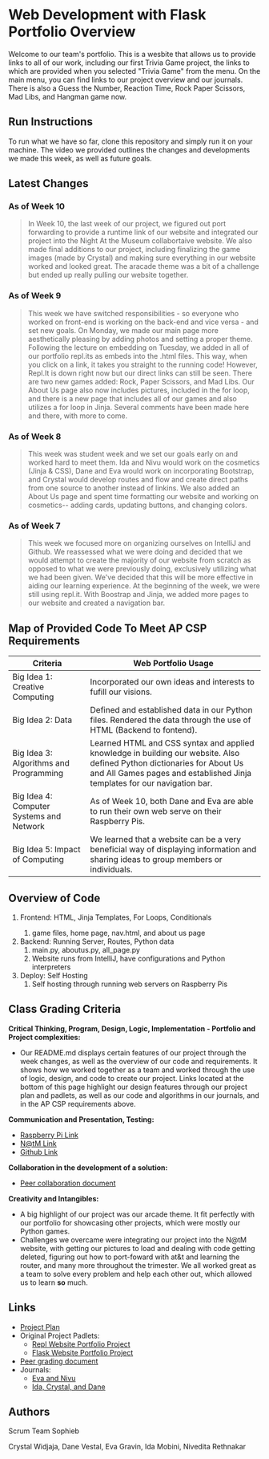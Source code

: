 # Web Development with Flask Portfolio Overview
Welcome to our team's portfolio. This is a wesbite that allows us to provide links to all of our work, including our first Trivia Game project, the links to which are provided when you selected "Trivia Game" from the menu. On the main menu, you can find links to our project overview and our journals. There is also a Guess the Number, Reaction Time, Rock Paper Scissors, Mad Libs, and Hangman game now. 

## Run Instructions
To run what we have so far, clone this repository and simply run it on your machine. The video we provided outlines the changes and developments we made this week, as well as future goals.

## Latest Changes

### As of Week 10
> In Week 10, the last week of our project, we figured out port forwarding to provide a runtime link of our website and integrated our project into the Night At the Museum collabortaive website. We also made final additions to our project, including finalizing the game images (made by Crystal) and making sure everything in our website worked and looked great. The aracade theme was a bit of a challenge but ended up really pulling our website together. 

### As of Week 9
> This week we have switched responsibilities - so everyone who worked on front-end is working on the back-end and vice versa - and set new goals. On Monday, we made our main page more aesthetically pleasing by adding photos and setting a proper theme. Following the lecture on embedding on Tuesday, we added in all of our portfolio repl.its as embeds into the .html files. This way, when you click on a link, it takes you straight to the running code! However, Repl.It is down right now but our direct links can still be seen. There are two new games added: Rock, Paper Scissors, and Mad Libs. Our About Us page also now includes pictures, included in the for loop, and there is a new page that includes all of our games and also utilizes a for loop in Jinja. Several comments have been made here and there, with more to come. 

### As of Week 8
> This week was student week and we set our goals early on and worked hard to meet them. Ida and Nivu would work on the cosmetics (Jinja & CSS), Dane and Eva would work on incorporating Bootstrap, and Crystal would develop routes and flow and create direct paths from one source to another instead of linkins. We also added an About Us page and spent time formatting our website and working on cosmetics-- adding cards, updating buttons, and changing colors.  

### As of Week 7
> This week we focused more on organizing ourselves on IntelliJ and Github. We reassessed what we were doing and decided that we would attempt to create the majority of our website from scratch as opposed to what we were previously doing, exclusively utilizing what we had been given. We've decided that this will be more effective in aiding our learning experience. At the beginning of the week, we were still using repl.it. With Boostrap and Jinja, we added more pages to our website and created a navigation bar. 

## Map of Provided Code To Meet AP CSP Requirements
| Criteria | Web Portfolio Usage |
| --- | --- |
| Big Idea 1: Creative Computing | Incorporated our own ideas and interests to fufill our visions. |
| Big Idea 2: Data | Defined and established data in our Python files. Rendered the data through the use of HTML (Backend to fontend). |
| Big Idea 3: Algorithms and Programming | Learned HTML and CSS syntax and applied knowledge in building our website. Also defined Python dictionaries for About Us and All Games pages and established Jinja templates for our navigation bar. |
| Big Idea 4: Computer Systems and Network | As of Week 10, both Dane and Eva are able to run their own web serve on their Raspberry Pis. |
| Big Idea 5: Impact of Computing | We learned that a website can be a very beneficial way of displaying information and sharing ideas to group members or individuals. |

## Overview of Code
<ol>
<li>Frontend: HTML, Jinja Templates, For Loops, Conditionals</li>
<ol>
<li>game files, home page, nav.html, and about us page</li>
</ol>
<li>Backend: Running Server, Routes, Python data
<ol>
<li>main.py, aboutus.py, all_page.py</li>
<li>Website runs from IntelliJ, have configurations and Python interpreters</li>
</ol>
</li>
<li> Deploy: Self Hosting
<ol>
<li>Self hosting through running web servers on Raspberry Pis</li>
</ol>
</li>
</ol>

## Class Grading Criteria

**Critical Thinking, Program, Design, Logic, Implementation - Portfolio and Project complexities:** 
* Our README.md displays certain features of our project through the week changes, as well as the overview of our code and requirements. It shows how we worked together as a team and worked through the use of logic, design, and code to create our project. Links located at the bottom of this page highlight our design features through our project plan and padlets, as well as our code and algorithms in our journals, and in the AP CSP requirements above.

**Communication and Presentation, Testing:**
* [Raspberry Pi Link](http://99.88.196.26:80) 
* [N@tM Link](http://ntm.nighthawkcoders.cf/) 
* [Github Link](https://github.com/D1935827V/p2triviaweb)

**Collaboration in the development of a solution:** 
* [Peer collaboration document](https://docs.google.com/document/d/1tYky2fXS1FWZIx98fL1k2qPWL4rRHPx06US9KwHXmNU/edit)

**Creativity and Intangibles:**
* A big highlight of our project was our arcade theme. It fit perfectly with our portfolio for showcasing other projects, which were mostly our Python games.
* Challenges we overcame were integrating our project into the N@tM website, with getting our pictures to load and dealing with code getting deleted, figuring out how to port-foward with at&t and learning the router, and many more throughout the trimester. We all worked great as a team to solve every problem and help each other out, which allowed us to learn **so** much.

## Links
* [Project Plan](https://docs.google.com/document/d/1LHVV9tkq1ZkMl9PL1fb1XakB3tWm9ZTHp14jibV9-nA/edit)
* Original Project Padlets:
  * [Repl Website Portfolio Project](https://padlet.com/evag55486/isztipu406hhtt5)
  * [Flask Website Portfolio Project](https://padlet.com/evag55486/qjg36xic1x5oelpg)
* [Peer grading document](https://docs.google.com/document/d/1tYky2fXS1FWZIx98fL1k2qPWL4rRHPx06US9KwHXmNU/edit)
* Journals:
  * [Eva and Nivu](https://docs.google.com/document/d/18O2HvVkvtFFwsPTAoPd-iHJlnpA-x1gxcvlWgH4BiO8/edit?usp=sharing)
  * [Ida, Crystal, and Dane](https://docs.google.com/document/d/1GpAe43iElDuxAAK-HtLksEdyVEd0FFdezidZMRNoyDw/edit?usp=sharing)


## Authors
Scrum Team Sophieb

  Crystal Widjaja, Dane Vestal, Eva Gravin, Ida Mobini, Nivedita Rethnakar
